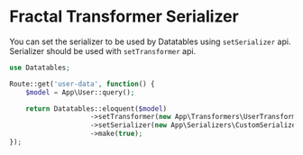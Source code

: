 # Fractal Transformer Serializer

You can set the serializer to be used by Datatables using `setSerializer` api. Serializer should be used with `setTransformer` api.

```php
use Datatables;

Route::get('user-data', function() {
	$model = App\User::query();

	return Datatables::eloquent($model)
					->setTransformer(new App\Transformers\UserTransformer)
					->setSerializer(new App\Serializers\CustomSerializer)
					->make(true);
});
```